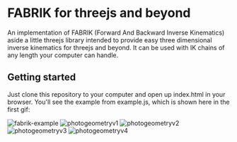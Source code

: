 # FABRIK for threejs and beyond
An implementation of FABRIK (Forward And Backward Inverse Kinematics) aside a little threejs library intended to provide easy three dimensional inverse kinematics for threejs and beyond. It can be used with IK chains of any length your computer can handle. 

## Getting started
Just clone this repository to your computer and open up index.html in your browser. You'll see the example from example.js, which is shown here in the first gif:

![fabrik-example](https://user-images.githubusercontent.com/40576412/52528036-3f9b2600-2ca1-11e9-944e-47b592f0910f.gif)
![photogeometryv1](https://user-images.githubusercontent.com/40576412/52528061-dd8ef080-2ca1-11e9-9a03-f78a78236df5.gif)
![photogeometryv2](https://user-images.githubusercontent.com/40576412/52528057-d5cf4c00-2ca1-11e9-95e1-f85bcea5a0d2.gif)
![photogeometryv3](https://user-images.githubusercontent.com/40576412/52528059-d8ca3c80-2ca1-11e9-92c9-dad0f8828100.gif)
![photogeometryv4](https://user-images.githubusercontent.com/40576412/52528060-da940000-2ca1-11e9-9327-fa675e2e7204.gif)
